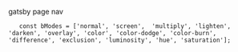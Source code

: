 gatsby page nav

``    const bModes = ['normal', 'screen',  'multiply', 'lighten', 'darken', 'overlay', 'color', 'color-dodge', 'color-burn', 'difference', 'exclusion', 'luminosity', 'hue', 'saturation'];
``